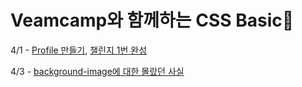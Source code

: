 # Veamcamp와 함께하는 CSS Basic🌷

<p>4/1 - <a href="https://githws.github.io/TIL_LIKE-LION/Day4/profile/index.html">Profile 만들기</a>, <a href="https://github.com/GitHWS/TIL_LIKE-LION/tree/main/Day4/challenges/challenge01/index.html">챌린지 1번 완성</a></p>
<p>4/3 - <a href="https://githws.github.io/TIL_LIKE-LION/Day4/profile/background.html">background-image에 대한 몰랐던 사실</a></p>
